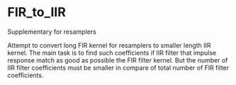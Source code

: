 # FIR_to_IIR
Supplementary for resamplers

Attempt to convert long FIR kernel for resamplers to smaller length IIR kernel. The main task is to find such coefficients if IIR filter that impulse response match as good as possible the FIR filter kernel. But the number of IIR filter coefficients must be smaller in compare of total number of FIR filter coefficients.
